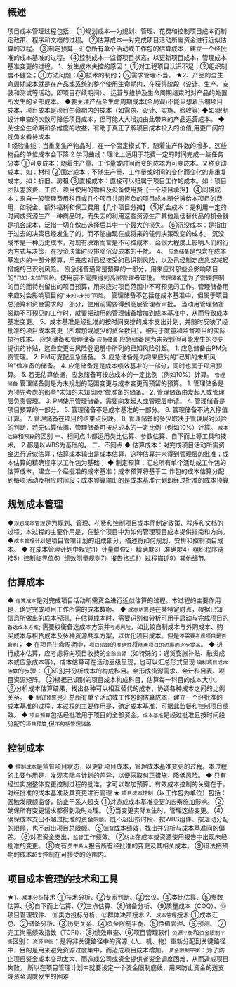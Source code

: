 ## 概述
项目成本管理过程包括：
	①规划成本—为规划、管理、花费和控制项目成本而制定政策、程序和文档的过程。
	②估算成本—对完成项目活动所需资金进行近似估算的过程。
	③制定预算—汇总所有单个活动或工作包的估算成本，建立一个经批准的成本基准的过程。
	④控制成本—监督项目状态，以更新项目成本，管理成本基准变更的过程。
1、发生成本失控的原因：
	①对工程项目认识不足；②组织制度不健全；③方法问题；④技术的制约；⑤需求管理不当。
★2、产品的全生命周期成本就是在产品或系统的整个使用生命期内，在获得阶段（设计、生产、安装和测试等活动，即项目存续期间）、
运营与维护及生命周期结束时对产品的处置所发生的全部成本。
	◆要关注产品全生命周期成本(全局观)不能只想着压缩项目成本，项目成本是项目生命期内的成本（如需求、设计、实施、验收等) 
	◆如∶限制设计审查的次数可降低项目成本，但可能大大增加由此带来的产品运营成本。
	◆关注全生命期和多维度的收益，有助于真正了解项目成本投入的价值,用更广阔的视角来看待成本	
1.经验曲线：当重复生产物品时，在一个固定模式下，随着生产件数的增多，这些物品的单位成本会下降
2.学习曲线：理论上适用于花费一定的时间完成一些任务
分类
	①可变成本：随着生产量、工作量或时间而变的成本为可变成本。又称变动成本。如：材料
	②固定成本：不随生产量、工作量或时间的变化而变化的非重复成本。如：折旧、房租
	③直接成本：直接可以归属于项目工作的成本。如：项目团队差旅费、工资、项目使用的物料及设备使用费【一个项目承担】
	④间接成本：来自一般管理费用科目或几个项目共同担负的项目成本所分摊给本项目的费用，如税金、额外福利和保卫费用【几个项目分摊】
	⑤机会成本：是利用一定的时间或资源生产一种商品时，而失去的利用这些资源生产其他最佳替代品的机会就是机会成本，泛指一切在做出选择后其中一个最大的损失。
	⑥沉没成本：是指由于过去的决策已经发生了的，而不能由现在或将来的任何决策改变的成本。
	沉没成本是一种历史成本，对现有决策而言是不可控成本，会很大程度上影响人们的行为方式与决策，在投资决策时应排除沉没成本的干扰。
4、 `应急储备`是包含在成本基准内的一部分预算，用来应对已经接受的已识别风险，以及己经制定应急或减轻措施的已识别风险。
		应急储备通常是预算的一部分，用来应对那些会影响项目的`“已知-未知”风险`。使用前不需要得到高层管理者审批。
	`管理储备`是为了管理控制的目的而特别留出的项目预算，用来应对项目范围中不可预见的工作。管理储备用来应对会影响项目的`“未知-未知”风险`。
		管理储备不包括在成本基准中，但属于项目总预算和资金需求的一部分，使用前需要得到高层管理者审批。
		当动用管理储备资助不可预见的工作时，就要把动用的管理储备增加到成本基准中，从而导致成本基准变更。
5、成本基准是经批准的按时间安排的成本支出计划，并随时反映了经批准的项目成本变更（所增加或减少的资金数目），被用于度量和监督项目的实际执行成本。
应急储备和管理储备
	`应急储备` 应急储备是为未规划但可能发生的变更提供的补贴，这些变更由风险登记册中所列的已知风险引起。
		1. 应急储备由PM负责管理。
		2. PM可支配应急储备。
		3. 应急储备是为将来应对的“已知的未知风险”做准备的储备。
		4. 应急储备是是成本绩效基准的一部分，同时也属于项目预算。
		5. 若无估算依据，应急储备可按总成本的一定比例（例如10%）计算。
	`管理储备` 管理储备则是为未规划的范围变更与成本变更而预留的预算。
		1. 管理储备是为预先考虑的那些“未知的未知风险”做准备的储备。
		2. 管理储备由发起人或管理层负责管理。
		3. PM使用管理储备，需要向发起人或管理层申请。
		4. 管理储备是项目预算的一部分。
		5. 管理储备不是成本基准的一部分。
		6. 管理储备不纳入挣值计算。
		7. 管理储备在项目的结束点反映。
		8. 管理储备的多少取决于管理层对风险的判断，若无估算依据，管理储备可按总成本的一定比例（例如10%）计算。
`成本估算`和`预算`的区别
	一、相同点
	1.都运用类比估算、参数估算、自下而上等工具和技术。
	2.都是以WBS为基础的。
	二、不同点
	◆ 估算成本：对完成项目活动所需资金进行近似估算；估算成本输出是成本估算，这种估算并未得到管理层的批准；成本估算的精确程序以工作包为基础； 
	◆ 制定预算：汇总所有单个活动或工作包的估算成本，建立一个经批准的成本基准；成本预算将基于工
		作包的成本估算分配到每项活动及相应时间段；成本预算输出的是成本基准计划即经过批准的成本预算

## 规划成本管理
◆`规划成本管理`是为规划、管理、花费和控制项目成本而制定政策、程序和文档的过程。本过程的主要作用是，在整个项目中为如何管理项目成本提供指南和方向。
◆`成本管理计划`是项目管理计划的组成部分，描述将如何规划、安排和控制项目成本。
◆ 在成本管理计划中规定:1）计量单位2）精确度3）准确度4）组织程序链接5）控制临界值6）绩效测量规则7）报告格式8）过程描述9）其他细节。

## 估算成本
◆ `估算成本`是对完成项目活动所需资金进行近似估算的过程。本过程的主要作用是，确定完成项目工作所需的成本数额。
◆ `成本估算`是在某特定时点，根据已知信息所做出的成本预测。在估算成本时，需要识别和分析可用于启动与完成项目的`备选成本方案`; 
	需要权衡备选成本方案并`考虑风险`，如比较自制成本与外购成本、购买成本与租赁成本及多种资源共享方案，以优化项目成本。但是`不需要考虑项目是否盈利`； 
◆ 在项目生命周期中，`项目估算`的`准确性`将`随着项目的进展而逐步提高`。
◆ 进行成本估算，应考虑将向项目收费的`全部资源`（如特殊的：通货膨胀补贴、融资成本或应急成本等）。成本估算可在活动层级呈现，也可以汇总形式呈现
`编制项目成本估算`的步骤：
	①识别并分析成本的构成科目。会形成资源需求、会计科目表、项目资源矩阵。
	②根据己识别的项目成本构成科目，估算每一科目的成本大小。
	③分析成本估算结果，找出各种可以相互替代的成本，协调各种成本之间的比例关系。
◆ `制订预算`是汇总所有单个活动或工作包的估算成本，建立一个经批准的成本基准的过程。本过程的主要作用是，确定成本基准，可据此监督和控制项目绩效。
◆ `项目预算`包括经批准用于项目的全部资金。`成本基准`是经过批准且按时间段分配的`项目预算`,但`不包括管理储备`

## 控制成本
◆ `控制成本`是监督项目状态，以更新项目成本，管理成本基准变更的过程。本过程的主要作用是，发现实际与计划的差异，以便采取纠正措施，降低风险。
◆ 只有经过实施整体变更控制过程的批准，才可以增加预算。有效成本控制的关键在于，对经批准的成本基准及其变更进行管理
★ `项目成本控制`（以工作包为单位）包括：因触发限额监督，防止干系人超支
	①对造成成本基准变更的`因`素施加影响。
	②确保所有变更请求都得到及时`处`理。
	③当变更实际`发`生时，管理这些变更。
	④确保成本支出不超过批准的资金`限额`，既不超出按时段、按WBS组件、按活动分配的限额，也不超出项目总限额。
	⑤`监督`成本绩效，找出并分析与成本基准间的偏差。
	⑥对照资金支出，`监督`工作绩效。
	⑦`防止`在成本或资源使用报告中出现未经批准的变更。
	⑧向有关`干系人`报告所有经批准的变更及其相关成本。
	⑨设法把预期的成本`超支`控制在可接受的范围内。


## 项目成本管理的技术和工具
★1、`成本分析`技术
	①技术分析、②专家判断、③会议、④类比估算、⑤参数估算、⑥自下而上估算、⑦三点估算、⑧储备分析、
	⑨质量成本（COQ）、⑩项目管理软件、 ⑪卖方投标分析、⑫群体决策技术
2、`成本管理`技术
	①成本汇总、②储备分析、③历史关系、④资金限制平衡、⑤挣值管理、⑥预测、
	⑦完工尚需绩效指数（TCPI）、⑧绩效审查、⑨项目管理软件
`资源平衡`和`资金限制平衡`区别：
	`资源平衡`：是将非关键路径中的资源（人、机、物）重新分配到关键路径中，目的是用来避免资源过度集中，而造成项目成本增加。
	`资金限制平衡`：为了防止项目资金成本变动太大，而造成公司或资金提供者资金调度困难，从而造成项目失败。
		所以在项目管理计划中就要设定一个资金限制底线，用来防止资金的透支或资金调度发生的困难


